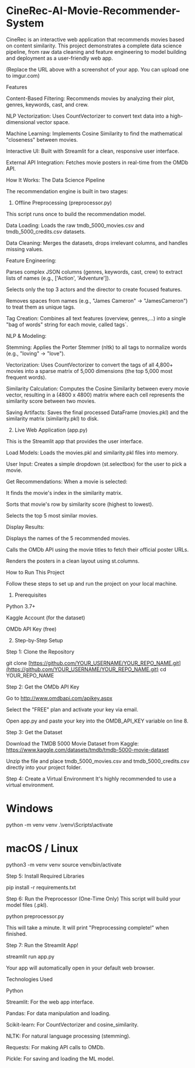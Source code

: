 # CineRec-AI-Movie-Recommender-System


CineRec is an interactive web application that recommends movies based on content similarity. This project demonstrates a complete data science pipeline, from raw data cleaning and feature engineering to model building and deployment as a user-friendly web app.

(Replace the URL above with a screenshot of your app. You can upload one to imgur.com)

Features

Content-Based Filtering: Recommends movies by analyzing their plot, genres, keywords, cast, and crew.

NLP Vectorization: Uses CountVectorizer to convert text data into a high-dimensional vector space.

Machine Learning: Implements Cosine Similarity to find the mathematical "closeness" between movies.

Interactive UI: Built with Streamlit for a clean, responsive user interface.

External API Integration: Fetches movie posters in real-time from the OMDb API.

How It Works: The Data Science Pipeline

The recommendation engine is built in two stages:

1. Offline Preprocessing (preprocessor.py)

This script runs once to build the recommendation model.

Data Loading: Loads the raw tmdb_5000_movies.csv and tmdb_5000_credits.csv datasets.

Data Cleaning: Merges the datasets, drops irrelevant columns, and handles missing values.

Feature Engineering:

Parses complex JSON columns (genres, keywords, cast, crew) to extract lists of names (e.g., ['Action', 'Adventure']).

Selects only the top 3 actors and the director to create focused features.

Removes spaces from names (e.g., "James Cameron" -> "JamesCameron") to treat them as unique tags.

Tag Creation: Combines all text features (overview, genres,...) into a single "bag of words" string for each movie, called tags`.

NLP & Modeling:

Stemming: Applies the Porter Stemmer (nltk) to all tags to normalize words (e.g., "loving" -> "love").

Vectorization: Uses CountVectorizer to convert the tags of all 4,800+ movies into a sparse matrix of 5,000 dimensions (the top 5,000 most frequent words).

Similarity Calculation: Computes the Cosine Similarity between every movie vector, resulting in a (4800 x 4800) matrix where each cell represents the similarity score between two movies.

Saving Artifacts: Saves the final processed DataFrame (movies.pkl) and the similarity matrix (similarity.pkl) to disk.

2. Live Web Application (app.py)

This is the Streamlit app that provides the user interface.

Load Models: Loads the movies.pkl and similarity.pkl files into memory.

User Input: Creates a simple dropdown (st.selectbox) for the user to pick a movie.

Get Recommendations: When a movie is selected:

It finds the movie's index in the similarity matrix.

Sorts that movie's row by similarity score (highest to lowest).

Selects the top 5 most similar movies.

Display Results:

Displays the names of the 5 recommended movies.

Calls the OMDb API using the movie titles to fetch their official poster URLs.

Renders the posters in a clean layout using st.columns.

How to Run This Project

Follow these steps to set up and run the project on your local machine.

1. Prerequisites

Python 3.7+

Kaggle Account (for the dataset)

OMDb API Key (free)

2. Step-by-Step Setup

Step 1: Clone the Repository

git clone [https://github.com/YOUR_USERNAME/YOUR_REPO_NAME.git](https://github.com/YOUR_USERNAME/YOUR_REPO_NAME.git)
cd YOUR_REPO_NAME


Step 2: Get the OMDb API Key

Go to http://www.omdbapi.com/apikey.aspx

Select the "FREE" plan and activate your key via email.

Open app.py and paste your key into the OMDB_API_KEY variable on line 8.

Step 3: Get the Dataset

Download the TMDB 5000 Movie Dataset from Kaggle:
https://www.kaggle.com/datasets/tmdb/tmdb-5000-movie-dataset

Unzip the file and place tmdb_5000_movies.csv and tmdb_5000_credits.csv directly into your project folder.

Step 4: Create a Virtual Environment
It's highly recommended to use a virtual environment.

# Windows
python -m venv venv
.\venv\Scripts\activate

# macOS / Linux
python3 -m venv venv
source venv/bin/activate


Step 5: Install Required Libraries

pip install -r requirements.txt


Step 6: Run the Preprocessor (One-Time Only)
This script will build your model files (.pkl).

python preprocessor.py


This will take a minute. It will print "Preprocessing complete!" when finished.

Step 7: Run the Streamlit App!

streamlit run app.py


Your app will automatically open in your default web browser.

Technologies Used

Python

Streamlit: For the web app interface.

Pandas: For data manipulation and loading.

Scikit-learn: For CountVectorizer and cosine_similarity.

NLTK: For natural language processing (stemming).

Requests: For making API calls to OMDb.

Pickle: For saving and loading the ML model.
